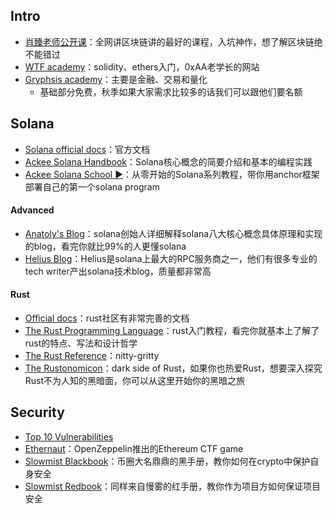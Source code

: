 ## Intro
- [肖臻老师公开课](https://www.bilibili.com/video/BV1Vt411X7JF)：全网讲区块链讲的最好的课程，入坑神作，想了解区块链绝不能错过
- [WTF academy](https://www.wtf.academy)：solidity、ethers入门，0xAA老学长的网站
- [Gryphsis academy](https://www.gryphsis.com)：主要是金融、交易和量化
	- 基础部分免费，秋季如果大家需求比较多的话我们可以跟他们要名额

## Solana
- [Solana official docs](https://solana.com/docs)：官方文档
- [Ackee Solana Handbook](https://ackee.xyz/solana/book/latest/)：Solana核心概念的简要介绍和基本的编程实践
- [Ackee Solana School ▶️](https://www.youtube.com/playlist?list=PLzUrW5H8-hDdpuzjvjBhZjjnxbAMGnQ0C)：从零开始的Solana系列教程，带你用anchor框架部署自己的第一个solana program

#### Advanced
- [Anatoly's Blog](https://medium.com/solana-labs/proof-of-history-a-clock-for-blockchain-cf47a61a9274)：solana创始人详细解释solana八大核心概念具体原理和实现的blog，看完你就比99%的人更懂solana
- [Helius Blog](https://www.helius.dev/blog)：Helius是solana上最大的RPC服务商之一，他们有很多专业的tech writer产出solana技术blog，质量都非常高

#### Rust
- [Official docs](https://doc.rust-lang.org/std/index.html)：rust社区有非常完善的文档
- [The Rust Programming Language](https://doc.rust-lang.org/book/index.html)：rust入门教程，看完你就基本上了解了rust的特点、写法和设计哲学
- [The Rust Reference](https://doc.rust-lang.org/stable/reference/)：nitty-gritty
- [The Rustonomicon](https://doc.rust-lang.org/nomicon/intro.html)：dark side of Rust，如果你也热爱Rust，想要深入探究Rust不为人知的黑暗面，你可以从这里开始你的黑暗之旅

## Security
- [Top 10 Vulnerabilities](https://owasp.org/www-project-smart-contract-top-10/)
- [Ethernaut](https://ethernaut.openzeppelin.com)：OpenZeppelin推出的Ethereum CTF game
- [Slowmist Blackbook](https://github.com/slowmist/Blockchain-dark-forest-selfguard-handbook)：币圈大名鼎鼎的黑手册，教你如何在crypto中保护自身安全
- [Slowmist Redbook](https://github.com/slowmist/Web3-Project-Security-Practice-Requirements)：同样来自慢雾的红手册，教你作为项目方如何保证项目安全
